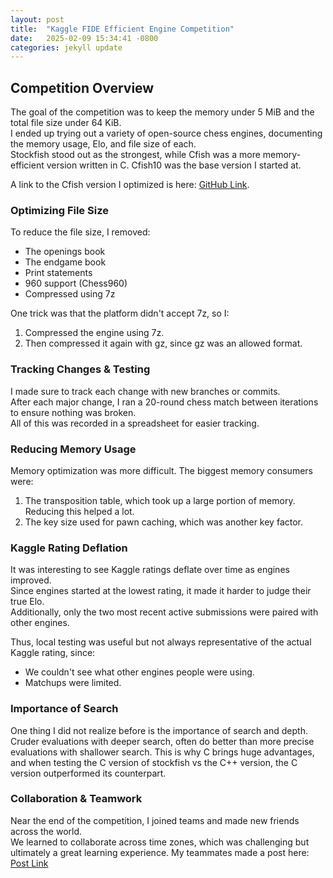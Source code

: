 ```yaml
---
layout: post
title:  "Kaggle FIDE Efficient Engine Competition"
date:   2025-02-09 15:34:41 -0800
categories: jekyll update
---
```


## Competition Overview

The goal of the competition was to keep the memory under 5 MiB and the total file size under 64 KiB.  
I ended up trying out a variety of open-source chess engines, documenting the memory usage, Elo, and file size of each.  
Stockfish stood out as the strongest, while Cfish was a more memory-efficient version written in C.
Cfish10 was the base version I started at.

A link to the Cfish version I optimized is here: [GitHub Link][code-link].  

### Optimizing File Size

To reduce the file size, I removed:
- The openings book
- The endgame book
- Print statements
- 960 support (Chess960)
- Compressed using 7z

One trick was that the platform didn't accept 7z, so I:
1. Compressed the engine using 7z.
2. Then compressed it again with gz, since gz was an allowed format.

### Tracking Changes & Testing

I made sure to track each change with new branches or commits.  
After each major change, I ran a 20-round chess match between iterations to ensure nothing was broken.  
All of this was recorded in a spreadsheet for easier tracking.

### Reducing Memory Usage

Memory optimization was more difficult. The biggest memory consumers were:
1. The transposition table, which took up a large portion of memory. Reducing this helped a lot.
2. The key size used for pawn caching, which was another key factor.

### Kaggle Rating Deflation

It was interesting to see Kaggle ratings deflate over time as engines improved.  
Since engines started at the lowest rating, it made it harder to judge their true Elo.  
Additionally, only the two most recent active submissions were paired with other engines.  

Thus, local testing was useful but not always representative of the actual Kaggle rating, since:
- We couldn't see what other engines people were using.
- Matchups were limited.  

### Importance of Search
One thing I did not realize before is the importance of search and depth. Cruder evaluations with deeper search,
often do better than more precise evaluations with shallower search. This is why C brings huge advantages, and
when testing the C version of stockfish vs the C++ version, the C version outperformed its counterpart.

### Collaboration & Teamwork

Near the end of the competition, I joined teams and made new friends across the world.  
We learned to collaborate across time zones, which was challenging but ultimately a great learning experience.
My teammates made a post here: [Post Link][post-link]

[jekyll-docs]: https://jekyllrb.com/docs/home
[jekyll-gh]:   https://github.com/jekyll/jekyll
[jekyll-talk]: https://talk.jekyllrb.com/
[code-link]: https://github.com/AstroBoy1/Cfish-light
[post-link]: https://www.linkedin.com/posts/akshit-manocha-503150285_machinelearning-datascience-kaggle-activity-7306277141137014784-ZUvu
